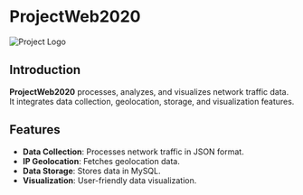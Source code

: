 # ProjectWeb2020

![Project Logo](https://github.com/NikStef/Web_Project_2020/blob/main/ProjectWeb2020/logo.png)

## Introduction
**ProjectWeb2020** processes, analyzes, and visualizes network traffic data. It integrates data collection, geolocation, storage, and visualization features.

## Features
- **Data Collection**: Processes network traffic in JSON format.
- **IP Geolocation**: Fetches geolocation data.
- **Data Storage**: Stores data in MySQL.
- **Visualization**: User-friendly data visualization.
